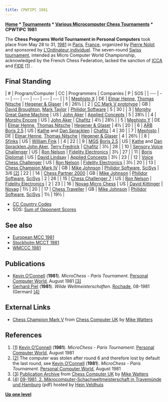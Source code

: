 ```yaml
---
title: CPWTIPC 1981
---
```

**[Home](Home "Home") * [Tournaments](Tournaments_and_Matches "Tournaments and Matches") * [Various Microcomputer Chess Tournaments](Various_Microcomputer_Chess_Tournaments "Various Microcomputer Chess Tournaments") * CPWTIPC 1981**

The **Chess Programs World Tournament in Personal Computers** took place from May 28 to 31, [1981](Timeline#1981 "Timeline") in [Paris](https://en.wikipedia.org/wiki/Paris), [France](https://en.wikipedia.org/wiki/France), organized by [Pierre Nolot](Pierre_Nolot "Pierre Nolot") and sponsored by [L'Ordinateur individuel](http://fr.wikipedia.org/wiki/L%27Ordinateur_individuel). The seven-round [Swiss tournament](https://en.wikipedia.org/wiki/Swiss-system_tournament), intended as Micro Computer World Championship, acknowledged by the French Chess Federation, lacked the sanction of [ICCA](ICCA "ICCA") and [FIDE](FIDE "FIDE") <a id="cite-note-1" href="#cite-ref-1">[1]</a> .

## Final Standing

|  #
|  Program/Computer
|  CC
|  Programmers
|  Companies
|  P
|  SOS
|
| --- | --- | --- | --- | --- | --- | --- |
|  1
| [Mephisto X](</Mephisto_(H)> "Mephisto (H)") |  DE
| [Elmar Henne](Elmar_Henne "Elmar Henne"), [Thomas Nitsche](Thomas_Nitsche "Thomas Nitsche") | [Hegener & Glaser](Hegener_%26_Glaser "Hegener & Glaser") |  6
|  26½
|
|  2
| [CC Mark V prototype](Chess_Champion_Mark_V "Chess Champion Mark V") |  GB
| [David Broughton](David_Broughton "David Broughton"), [Mark Taylor](Mark_Taylor "Mark Taylor") | [Philidor Software](Philidor_Software "Philidor Software") |  5
|  30
|
|  3
| [Morphy](Morphy "Morphy") [Great Game Machine](Great_Game_Machine "Great Game Machine") |  US
| [John Aker](John_Aker "John Aker") | [Applied Concepts](Applied_Concepts "Applied Concepts") |  5
|  28½
|
|  4
| [Morphy Encore](Morphy "Morphy") |  US
| [John Aker](John_Aker "John Aker") | [Chafitz](Chafitz "Chafitz") |  4½
|  28½
|
|  5
| [Mephisto Y](</Mephisto_(H)> "Mephisto (H)") |  DE
| [Elmar Henne](Elmar_Henne "Elmar Henne"), [Thomas Nitsche](Thomas_Nitsche "Thomas Nitsche") | [Hegener & Glaser](Hegener_%26_Glaser "Hegener & Glaser") |  4½
|  20
|
|  6
| [ARB](Chafitz_ARB_Sargon_2.5 "Chafitz ARB Sargon 2.5") [Boris 2.5](Boris#2.5 "Boris") |  US
| [Kathe](Kathe_Spracklen "Kathe Spracklen") and [Dan Spracklen](Dan_Spracklen "Dan Spracklen") | [Chafitz](Chafitz "Chafitz") |  4
|  30
|
|  7
| [Mephisto](</Mephisto_(H)> "Mephisto (H)") |  DE
| [Elmar Henne](Elmar_Henne "Elmar Henne"), [Thomas Nitsche](Thomas_Nitsche "Thomas Nitsche") | [Hegener & Glaser](Hegener_%26_Glaser "Hegener & Glaser") |  4
|  26½
|
|  8
| [Sfinks](Sfinks "Sfinks") |  US
| [William Fink](William_Fink "William Fink") |  |  4
|  22
|
|  9
| [MGS](Chafitz_Modular_Game_System "Chafitz Modular Game System") [Boris 2.5](Boris#2.5 "Boris") |  US
| [Kathe](Kathe_Spracklen "Kathe Spracklen") and [Dan Spracklen](Dan_Spracklen "Dan Spracklen"),[John Aker](John_Aker "John Aker"), [Terry Fredrick](Terry_Fredrick "Terry Fredrick") | [Chafitz](Chafitz "Chafitz") |  3½
|  28
|
|  10
| [Sensory Voice Challenger](Chess_Challenger "Chess Challenger") |  US
| [Ron Nelson](Ron_Nelson "Ron Nelson") | [Fidelity Electronics](Fidelity_Electronics "Fidelity Electronics") |  3½
|  27
|
|  11
| [Boris Diplomat](Boris "Boris") |  US
| [David Lindsay](David_Lindsay "David Lindsay") | [Applied Concepts](Applied_Concepts "Applied Concepts") |  3½
|  23
|
|  12
| [Voice Chess Challenger](Chess_Challenger "Chess Challenger") |  US
| [Ron Nelson](Ron_Nelson "Ron Nelson") | [Fidelity Electronics](Fidelity_Electronics "Fidelity Electronics") |  3½
|  20
|
|  13
| [Chess Champion Mark IV](Chess_Champion_Mark_IV "Chess Champion Mark IV") |  GB
| [Mike Johnson](Mike_Johnson "Mike Johnson") | [Philidor Software](Philidor_Software "Philidor Software"), [SciSys](Saitek "Saitek") |  3/6 <a id="cite-note-2" href="#cite-ref-2">[2]</a> |  22
|
|  14
| [Chess Partner 2000](Chess_Partner_2000 "Chess Partner 2000") |  GB
| [Mike Johnson](Mike_Johnson "Mike Johnson") | [Philidor Software](Philidor_Software "Philidor Software"), [SciSys](Saitek "Saitek") |  2
|  26
|
|  15
| [Chess Challenger 7](Chess_Challenger "Chess Challenger") |  US
| [Ron Nelson](Ron_Nelson "Ron Nelson") | [Fidelity Electronics](Fidelity_Electronics "Fidelity Electronics") |  2
|  23
|
|  16
| [Novag Micro Chess](Novag_Micro_Chess "Novag Micro Chess") |  US
| [David Kittinger](David_Kittinger "David Kittinger") | [Novag](Novag "Novag") |  1½
|  20
|
|  17
| [Chess Traveller](index.php?title=Chess_Traveller&action=edit&redlink=1 "Chess Traveller (page does not exist)") |  GB
| [Mike Johnson](Mike_Johnson "Mike Johnson") | [Philidor Software](Philidor_Software "Philidor Software"), [SciSys](Saitek "Saitek") |  1½
|  19½
|

- [CC Country Codes](https://en.wikipedia.org/wiki/ISO_3166-1)
- SOS: [Sum of Opponent Scores](https://en.wikipedia.org/wiki/Buchholz_system)

## See also

- [European MCC 1981](European_MCC_1981 "European MCC 1981")
- [Stockholm MCCT 1981](Stockholm_MCCT_1981 "Stockholm MCCT 1981")
- [WMCCC 1981](WMCCC_1981 "WMCCC 1981")

## Publications

- [Kevin O’Connell](Kevin_O%E2%80%99Connell "Kevin O’Connell") (**1981**). *MicroChess - Paris Tournament*. [Personal Computer World](Personal_Computer_World "Personal Computer World"), August 1981 <a id="cite-note-3" href="#cite-ref-3">[3]</a>
- [Gerhard Piel](index.php?title=Gerhard_Piel&action=edit&redlink=1 "Gerhard Piel (page does not exist)") (**1981**). *Wilde Weltmeisterschaften*. [Rochade](https://de.wikipedia.org/wiki/Rochade_Europa), 08-1981 (German) <a id="cite-note-4" href="#cite-ref-4">[4]</a>

## External Links

- [Chess Champion Mark V](http://www.chesscomputeruk.com/html/chess_champion_mark_v.html) from [Chess Computer UK](http://www.chesscomputeruk.com/index.html) by [Mike Watters](Mike_Watters "Mike Watters")

## References

1. <a id="cite-ref-1" href="#cite-note-1">[1]</a> [Kevin O’Connell](Kevin_O%E2%80%99Connell "Kevin O’Connell") (**1981**). *MicroChess - Paris Tournament*. [Personal Computer World](Personal_Computer_World "Personal Computer World"), August 1981
1. <a id="cite-ref-2" href="#cite-note-2">[2]</a> The computer was stolen after round 6 and therefore lost by default the last round, see [Kevin O’Connell](Kevin_O%E2%80%99Connell "Kevin O’Connell") (**1981**). *MicroChess - Paris Tournament*. [Personal Computer World](Personal_Computer_World "Personal Computer World"), August 1981
1. <a id="cite-ref-3" href="#cite-note-3">[3]</a> [Publication Archive](http://www.chesscomputeruk.com/html/publication_archive.html) from [Chess Computer UK](http://www.chesscomputeruk.com/index.html) by [Mike Watters](Mike_Watters "Mike Watters")
1. <a id="cite-ref-4" href="#cite-note-4">[4]</a> [09-1981, 2. Mikrocomputer-Schachweltmeisterschaft in Travemünde und Hamburg](http://www.schaakcomputers.nl/hein_veldhuis/database/files/09-1981,%202.%20Mikrocomputer-Schachweltmeisterschaft%20in%20Travemunde%20und%20Hamburg.pdf) (pdf) hosted by [Hein Veldhuis](Hein_Veldhuis "Hein Veldhuis")

**[Up one level](Various_Microcomputer_Chess_Tournaments "Various Microcomputer Chess Tournaments")**

